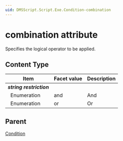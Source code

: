 ```yaml
---
uid: DMSScript.Script.Exe.Condition-combination
---
```


# combination attribute

Specifies the logical operator to be applied.

## Content Type

|Item|Facet value|Description|
|--- |--- |--- |
|***string restriction***|||
|&nbsp;&nbsp;Enumeration|and|And|
|&nbsp;&nbsp;Enumeration|or|Or|

## Parent

[Condition](xref:DMSScript.Script.Exe.Condition)
